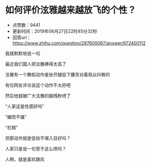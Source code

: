 # 如何评价泫雅越来越放飞的个性？
- 点赞数：9441
- 更新时间：2019年06月27日22时45分32秒
- 回答url：https://www.zhihu.com/question/287600067/answer/672400112
<body>
 <p data-pid="wvmM269P">我就默默地说一句</p>
 <p data-pid="eRpCvJ1W">最近我们国人把泫雅捧得太高了</p>
 <p data-pid="3BCVDJM9">泫雅有一个舞蹈动作是张开腿低下腰背对着观众抖臀的</p>
 <p data-pid="mLEBJX5W">有位网友评论说这个动作不太好吧</p>
 <p data-pid="yqLBBKs0">然后他就被广大泫雅的脑残粉喷了</p>
 <p data-pid="SV-ICiKq">“人家这是性感好吗”</p>
 <p data-pid="DduYXG_W">“媚而不骚”</p>
 <p data-pid="sUjeCqqL">“杠精”</p>
 <p data-pid="U__sM86s">但那动作就是低俗不堪入目好吗？</p>
 <p data-pid="eWBuSOdE">人家只是说一句至于这么喷吗？</p>
 <p data-pid="nlI1tIEc">人啊，就是喜欢跟风</p>
</body>